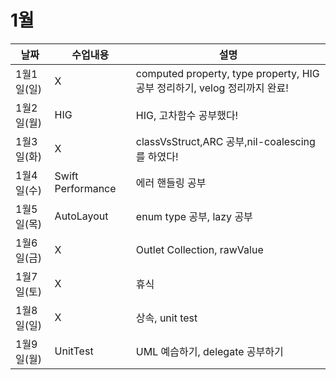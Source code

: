 # 1월

|날짜|수업내용|설명|
|------|---|---|
|1월1일(일)|X|computed property, type property, HIG 공부 정리하기, velog 정리까지 완료!|
|1월2일(월)|HIG|HIG, 고차함수 공부했다!|
|1월3일(화)|X|classVsStruct,ARC 공부,nil-coalescing를 하였다!|
|1월4일(수)|Swift Performance|에러 핸들링 공부|
|1월5일(목)|AutoLayout|enum type 공부, lazy 공부|
|1월6일(금)|X|Outlet Collection, rawValue|
|1월7일(토)|X|휴식|
|1월8일(일)|X|상속, unit test|
|1월9일(월)|UnitTest|UML 예습하기, delegate 공부하기|



